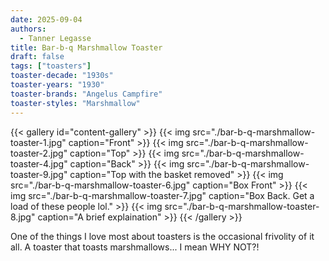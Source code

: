 ```yaml
---
date: 2025-09-04
authors:
  - Tanner Legasse
title: Bar-b-q Marshmallow Toaster
draft: false
tags: ["toasters"]
toaster-decade: "1930s"
toaster-years: "1930"
toaster-brands: "Angelus Campfire"
toaster-styles: "Marshmallow"
---
```

{{< gallery id="content-gallery" >}}
  {{< img src="./bar-b-q-marshmallow-toaster-1.jpg" caption="Front" >}}
  {{< img src="./bar-b-q-marshmallow-toaster-2.jpg" caption="Top" >}}
  {{< img src="./bar-b-q-marshmallow-toaster-4.jpg" caption="Back" >}}
  {{< img src="./bar-b-q-marshmallow-toaster-9.jpg" caption="Top with the basket removed" >}}
  {{< img src="./bar-b-q-marshmallow-toaster-6.jpg" caption="Box Front" >}}
  {{< img src="./bar-b-q-marshmallow-toaster-7.jpg" caption="Box Back. Get a load of these people lol." >}}
  {{< img src="./bar-b-q-marshmallow-toaster-8.jpg" caption="A brief explaination" >}}
{{< /gallery >}}

One of the things I love most about toasters is the occasional frivolity of it all. A toaster that toasts marshmallows... I mean WHY NOT?!
